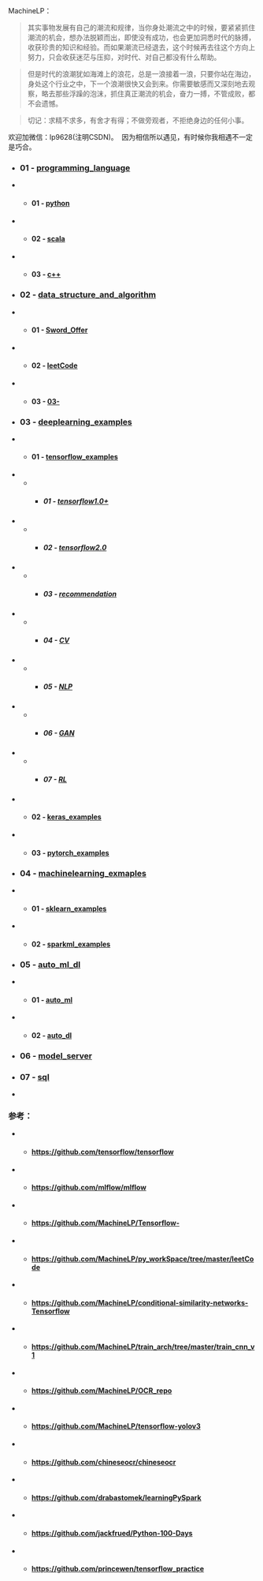 MachineLP：

> 其实事物发展有自己的潮流和规律，当你身处潮流之中的时候，要紧紧抓住潮流的机会，想办法脱颖而出，即使没有成功，也会更加洞悉时代的脉搏，收获珍贵的知识和经验。而如果潮流已经退去，这个时候再去往这个方向上努力，只会收获迷茫与压抑，对时代、对自己都没有什么帮助。

> 但是时代的浪潮犹如海滩上的浪花，总是一浪接着一浪，只要你站在海边，身处这个行业之中，下一个浪潮很快又会到来。你需要敏感而又深刻地去观察，略去那些浮躁的泡沫，抓住真正潮流的机会，奋力一搏，不管成败，都不会遗憾。

> 切记：求精不求多，有舍才有得；不做旁观者，不拒绝身边的任何小事。


欢迎加微信：lp9628(注明CSDN)。  因为相信所以遇见，有时候你我相遇不一定是巧合。



- ### 01 - [programming_language](./01-programming_language/) 
- -  #### 01 - [python](./01-programming_language/01-python/) 
- -  #### 02 - [scala](./01-programming_language/02-scala/) 
- -  #### 03 - [c++](./01-programming_language/03-c++/) 

- ### 02 - [data_structure_and_algorithm](./02-data_structure_and_algorithm/) 
- - #### 01 - [Sword_Offer](./02-data_structure_and_algorithm/01-Sword_Offer/) 
- - #### 02 - [leetCode](./02-data_structure_and_algorithm/02-leetCode/) 
- - #### 03 - [03-](./02-data_structure_and_algorithm/03-/) 

- ### 03 - [deeplearning_examples](./03-deeplearning_examples/) 
- - #### 01 - [tensorflow_examples](./03-deeplearning_examples/01-tensorflow_examples/) 
- - - ##### 01 - [tensorflow1.0+](./03-deeplearning_examples/01-tensorflow_examples/01-tensorflow1.0+/) 
- - - ##### 02 - [tensorflow2.0](./03-deeplearning_examples/01-tensorflow_examples/02-tensorflow2.0/) 
- - - ##### 03 - [recommendation](./03-deeplearning_examples/01-tensorflow_examples/03-recommendation/) 
- - - ##### 04 - [CV](./03-deeplearning_examples/01-tensorflow_examples/04-CV/) 
- - - ##### 05 - [NLP](./03-deeplearning_examples/01-tensorflow_examples/05-NLP/) 
- - - ##### 06 - [GAN](./03-deeplearning_examples/01-tensorflow_examples/06-GAN/) 
- - - ##### 07 - [RL](./03-deeplearning_examples/01-tensorflow_examples/07-RL/) 
- - #### 02 - [keras_examples](./03-deeplearning_examples/02-keras_examples/) 
- - #### 03 - [pytorch_examples](./03-deeplearning_examples/03-pytorch_examples/) 

- ### 04 - [machinelearning_exmaples](./04-machinelearning_exmaples/) 
- - #### 01 - [sklearn_examples](./04-machinelearning_exmaples/01-sklearn_examples/) 
- - #### 02 - [sparkml_examples](./04-machinelearning_exmaples/02-sparkml_examples/) 

- ### 05 - [auto_ml_dl](./05-auto_ml_dl/) 
- - #### 01 - [auto_ml](./05-auto_ml_dl/01-auto_ml/) 
- - #### 02 - [auto_dl](./05-auto_ml_dl/02-auto_dl/) 

- ### 06 - [model_server](./06-model_server/) 

- ### 07 - [sql](./07-sql/) 


- 

### 参考：
- - ####  https://github.com/tensorflow/tensorflow

- - ####  https://github.com/mlflow/mlflow

- - ####  https://github.com/MachineLP/Tensorflow-

- - ####  https://github.com/MachineLP/py_workSpace/tree/master/leetCode

- - ####  https://github.com/MachineLP/conditional-similarity-networks-Tensorflow

- - ####  https://github.com/MachineLP/train_arch/tree/master/train_cnn_v1

- - ####  https://github.com/MachineLP/OCR_repo

- - #### https://github.com/MachineLP/tensorflow-yolov3

- - ####  https://github.com/chineseocr/chineseocr

- - ####  https://github.com/drabastomek/learningPySpark

- - ####  https://github.com/jackfrued/Python-100-Days

- - ####  https://github.com/princewen/tensorflow_practice